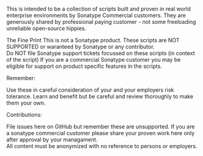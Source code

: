 This is intended to be a collection of scripts built and proven in real world enterprise environments by Sonatype Commercial customers. They are generously shared by professional paying customer - not some freeloading unreliable open-source hippies.  

The Fine Print
This is not a Sonatype product. These scripts are NOT SUPPORTED or waranteed by Sonatype or any contributor.   
Do NOT file Sonatype support tickets focussed on these scripts (in context of the script)
If you are a commercial Sonatype customer you may be eligible for support on product specific features in the scripts.

Remember:

Use these in careful consideration of your and your employers risk tolerance.  Learn and benefit but be careful and review thoroughly to make them your own.


Contributions:

File issues here on GitHub but remember these are unsupported. 
If you are a sonatype commercial customer please share your proven work here only after approval by your managament.  
All content must be anonymized with no reference to persons or employers.
